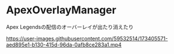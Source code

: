 # ApexOverlayManager
Apex Legendsの配信のオーバーレイが出たり消えたり

https://user-images.githubusercontent.com/59532514/173405571-aed895e1-b130-415d-96da-0afb8ce283a1.mp4
